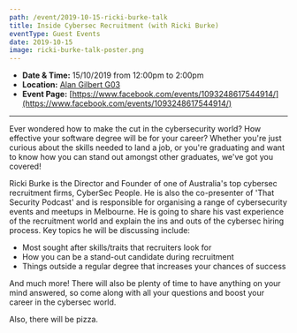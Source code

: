 ```yaml
---
path: /event/2019-10-15-ricki-burke-talk
title: Inside Cybersec Recruitment (with Ricki Burke)
eventType: Guest Events
date: 2019-10-15
image: ricki-burke-talk-poster.png
---
```


- **Date & Time:** 15/10/2019 from 12:00pm to 2:00pm
- **Location:** [Alan Gilbert G03](https://learningspaces.unimelb.edu.au/building/104)
- **Event Page:** [https://www.facebook.com/events/1093248617544914/](https://www.facebook.com/events/1093248617544914/)

---

Ever wondered how to make the cut in the cybersecurity world? How effective your software degree will be for your career? Whether you're just curious about the skills needed to land a job, or you're graduating and want to know how you can stand out amongst other graduates, we've got you covered!

Ricki Burke is the Director and Founder of one of Australia's top cybersec recruitment firms, CyberSec People. He is also the co-presenter of 'That Security Podcast' and is responsible for organising a range of cybersecurity events and meetups in Melbourne. He is going to share his vast experience of the recruitment world and explain the ins and outs of the cybersec hiring process. Key topics he will be discussing include:

- Most sought after skills/traits that recruiters look for
- How you can be a stand-out candidate during recruitment
- Things outside a regular degree that increases your chances of success

And much more! There will also be plenty of time to have anything on your mind answered, so come along with all your questions and boost your career in the cybersec world.

Also, there will be pizza.
